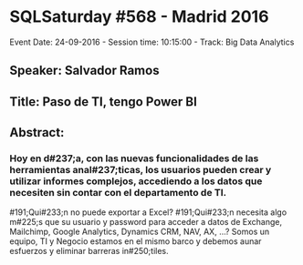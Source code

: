 # SQLSaturday #568 - Madrid 2016
Event Date: 24-09-2016 - Session time: 10:15:00 - Track: Big Data  Analytics
## Speaker: Salvador Ramos
## Title: Paso de TI, tengo Power BI
## Abstract:
### Hoy en d#237;a, con las nuevas funcionalidades de las herramientas anal#237;ticas, los usuarios pueden crear y utilizar informes complejos, accediendo a los datos que necesiten sin contar con el departamento de TI.
#191;Qui#233;n no puede exportar a Excel? 
#191;Qui#233;n necesita algo m#225;s que su usuario y password para acceder a datos de Exchange, Mailchimp, Google Analytics,
Dynamics CRM, NAV, AX, ...?
Somos un equipo, TI y Negocio estamos en el mismo barco y debemos aunar esfuerzos y eliminar barreras in#250;tiles.
